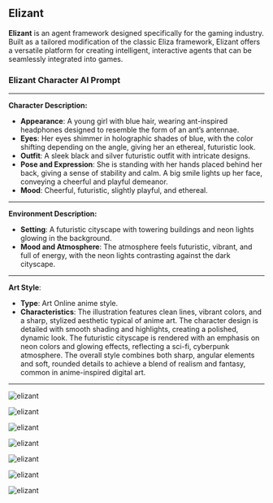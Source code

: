 ## Elizant
**Elizant** is an agent framework designed specifically for the gaming industry. Built as a tailored modification of the classic Eliza framework, Elizant offers a versatile platform for creating intelligent, interactive agents that can be seamlessly integrated into games.



### Elizant Character AI Prompt
---

**Character Description:**
- **Appearance**: A young girl with blue hair, wearing ant-inspired headphones designed to resemble the form of an ant’s antennae.
- **Eyes**: Her eyes shimmer in holographic shades of blue, with the color shifting depending on the angle, giving her an ethereal, futuristic look.
- **Outfit**: A sleek black and silver futuristic outfit with intricate designs.
- **Pose and Expression**: She is standing with her hands placed behind her back, giving a sense of stability and calm. A big smile lights up her face, conveying a cheerful and playful demeanor.
- **Mood**: Cheerful, futuristic, slightly playful, and ethereal.

---

**Environment Description:**
- **Setting**: A futuristic cityscape with towering buildings and neon lights glowing in the background.
- **Mood and Atmosphere**: The atmosphere feels futuristic, vibrant, and full of energy, with the neon lights contrasting against the dark cityscape.

---

**Art Style**:  
- **Type**: Art Online anime style.  
- **Characteristics**: The illustration features clean lines, vibrant colors, and a sharp, stylized aesthetic typical of anime art. The character design is detailed with smooth shading and highlights, creating a polished, dynamic look. The futuristic cityscape is rendered with an emphasis on neon colors and glowing effects, reflecting a sci-fi, cyberpunk atmosphere. The overall style combines both sharp, angular elements and soft, rounded details to achieve a blend of realism and fantasy, common in anime-inspired digital art.

---

![elizant](https://github.com/user-attachments/assets/11fa4972-fd61-4398-ab66-ca9e6d36f224)

![elizant](https://github.com/user-attachments/assets/6511fdfc-93d0-4db6-a1c0-df98722e4da3)

![elizant](https://github.com/user-attachments/assets/eb00880d-6c3e-40a8-b75e-b6b6939dd77b)

![elizant](https://github.com/user-attachments/assets/f832c7ed-5e92-4277-be7c-792ca080f081)

![elizant](https://github.com/user-attachments/assets/766b9ca4-7a10-4ea8-84eb-c4745546f94f)

![elizant](https://github.com/user-attachments/assets/38f42e43-da8f-40af-927b-4c535c5eb4cf)


![elizant](https://github.com/user-attachments/assets/ca0eca03-3beb-42d2-af55-6a3e0dca8ab9)
